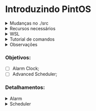 # Introduzindo PintOS
<details>
<summary>Mudanças no ./src </summary>

- Para facilitar o export no src/utils depois de usar `make` usar `export PATH=$PATH:$(pwd)`, se nao quiser colocar no .bashrc/zshrc
Mas no src/threads(adicionado no src/threads/Makefile os comandos para executar o pintos mais facil. com GUI ou sem)
não precisa nem no `make check` do src/threads/build (se der algum erro oque foi modificado ta no src/tests/Make.tests:58);

- Para funcionar no Arch Linux modifiquei o src/Makefile.build:93 para ele reduzir o tamanho do loader.bin;

- Adicionado logica para ir executando os testes em especifico, no caso do threads, basicamente usa `make ngui/gui TEST=<nome_do_test>`;
</details>

<details>
<summary>Recursos necessários </summary>

<details>
<summary>Make </summary>

- O make serve para ajudar nossa vida. Não há uma obrigatoriedade de usá-lo, mas iremos;
- Caso necessite instalá-lo, utilize o comando `sudo apt install make`;
</details>

<details>
<summary>GCC e GDB </summary>

- Compilador e Depurqador para C;
- Caso necessite instalá-los, utilize os comandos `sudo apt install gcc` e `sudoapt install gdb`;
</details>

<details>
<summary>Qemu </summary>

- Recurso necessário para executar o sistema nos casos testes;
- Caso necessite instalá-lo, utilize o comando `sudo apt install qemu-system-i386`;
</details>

<details>
<summary>Boch </summary>

- Alternativa mais rápido ao Qemu, entretanto não utilizaremos ele;
- Se desejar saber como fazê-lo funciona, acesse `https://web.stanford.edu/class/cs140/projects/pintos/pintos_12.html#SEC167`;
</details>
</details>

<details>
<summary>WSL </summary>

- Caso opte por não fazer em sua máquina com Linux ou não possua permissão para baixar algum recurso no computador, siga o tutorial oficial oficial `https://learn.microsoft.com/pt-br/windows/wsl/install`;
</details>

<details>
<summary>Tutorial de comandos </summary>

- Uma vez que todos os recursos já estiverem instalados e sua branch desse repositório devidamente clonado, basta executar alguns `make`antes de começar a modificar o arquivo;
- Primeiramente, pelo terminal, vá até a pasta `src/utils` do repositório clonado e execute `make`;
- Em seguida, vá para a pasta `src/threads` e execute `make`;
- Então, na pasta `src/threads/build` você já pode executar `make check`, que executará, por padrão das modificações, o qemu de todos os testes;
- Caso deseje executar novamente, lembre-se de dar `make clean` antes de usar o proximo `make check`;
- Existe o comando `make check VERBOSE=1` fará com que tudo seja executado de maneira mais limpa em que cada teste aparecerá no terminal apenas durante sua execução;
- Você também pode executar o ` ` para executar apenas um teste específico;
</details>

<details>
<summary>Observações </summary>

- Todas as operações foram verificadas também no WSL;
- É possivel executar os comandos do Boch normalmente, porém se você não tiver ajustado ele, os resultados dos testes ficarão 27 de 27 falhas (testado no WSL);
</details>

### Objetivos:
- [ ] Alarm Clock;
- [ ] Advanced Scheduler;
### Detalhamentos:
<details>
    <summary>Alarm</summary>
    Reimplementar ` timer_sleep()` no `device/time.c` que ta originalmente implementado com 'busy wait',
    que fica chamando `thread_yield()` enquanto o tempo não tiver passado
    ideia:
    Adicionar a verificação ao scheduler, adicionando um campo na struct de threads para indicar o tempo que ela deve ficar parada se tiver com status de blocking;
</details>
<details>
    <summary>Scheduler</summary>
    Implementar uma mlfqs, na documentação oficial ele diz para dar opção de ter o mlfqs ou o por prioridade, então deveria implementar os dois(verificar!!); Com o mlfqs as prioridades definidas pelas threads devem ser ignoradas e controladas pelo escalonador;
    
   [Fila esquema](https://www.google.com/url?sa=i&url=https://medium.com/@francescofranco_39234/multilevel-feedback-queue-3ae862436a95&psig=AOvVaw0uPvTNvKvDx0bKwYGvKyn_&ust=1718223750727000&source=images&cd=vfe&opi=89978449&ved=0CBIQjRxqFwoTCLD727Sw1IYDFQAAAAAdAAAAABAI)

Segundo o apêndice que fala do scheduler basicamente temos de implementar o conceito de avg_load, thread_nice e o cpu_recent_time;
O avg_load basicamente é a carga média do sistema levando em conta a quantidade de threads em ready_list, sem incluir a thread ociosa:

```math
avg = (\frac{59}{60}) * avg + (\frac{1}{60}) * (tamanho-da-ready-list)
```
O cpu recent time basicamente é uma média móvel exponencial, específica de cada thread e que começa em 0, que serve como peso na hora de calcular a prioridade, basicamente ele vai considerar uma função exponencial em que quanto mais o tempo passa os cpu time antigos tenham pesos menores e os mais recentes os pesos maiores, todas as threads devem ter seu recent time recalculados 1 vez por segundo(timer_ticks() % TIMER_FREQ == 0) usando:
```math
CpuTime = ( \frac{2 * avg}{2 * avg + 1} * CpuTime + nice) * 100
```

O nice é específico de cada thread, tem funções para implementar e ele funcionar direito com o resto, e ele deve estar entre -20 e 20, ele vai servir para calcular a prioridade, quanto mais positivo, menor a prioridade, que vai ser calculada usando o recent_time(apenas se ele mudar) para mudar a thread de fila na mlfq, usando a formula:
```math
p = floor(PriMax - (\frac{RecentCpuTime}{4}) - (nice * 2))
```
##### Pontos Flutuantes
O kernel não suporta float nem double, então a doc recomenda usar o formato de 17.14, 17 bits para a parte inteira e 14 para a fracionária; Para transformar reais nesses tipos é só multiplicar por 2^Q, onde Q é o numero de bits separado para a parte fracionária, e truncar para int, a documentação recomenda usar isso no recent cpu time e no avg, nesse caso então vai basicamente simular operações em float usando inteiros(ver [aqui](https://www.scs.stanford.edu/23wi-cs212/pintos/pintos_7.html) como as operações podem ser feitas;
</details>


